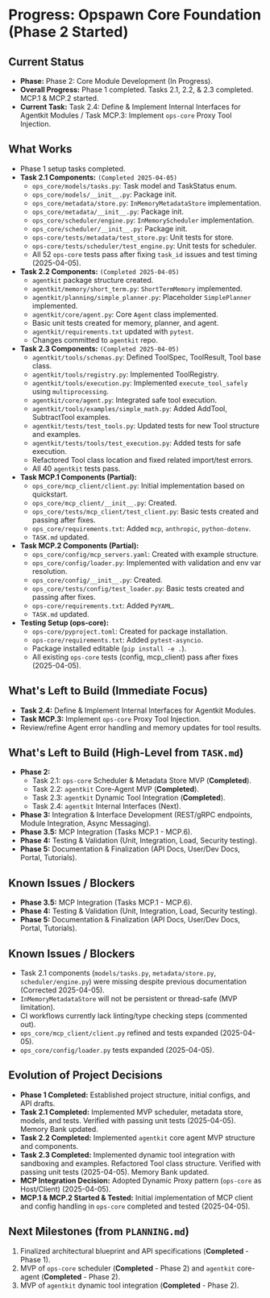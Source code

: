 # Progress: Opspawn Core Foundation (Phase 2 Started)

## Current Status
- **Phase:** Phase 2: Core Module Development (In Progress).
- **Overall Progress:** Phase 1 completed. Tasks 2.1, 2.2, & 2.3 completed. MCP.1 & MCP.2 started.
- **Current Task:** Task 2.4: Define & Implement Internal Interfaces for Agentkit Modules / Task MCP.3: Implement `ops-core` Proxy Tool Injection.

## What Works
- Phase 1 setup tasks completed.
- **Task 2.1 Components:** `(Completed 2025-04-05)`
    - `ops_core/models/tasks.py`: Task model and TaskStatus enum.
    - `ops_core/models/__init__.py`: Package init.
    - `ops_core/metadata/store.py`: `InMemoryMetadataStore` implementation.
    - `ops_core/metadata/__init__.py`: Package init.
    - `ops_core/scheduler/engine.py`: `InMemoryScheduler` implementation.
    - `ops_core/scheduler/__init__.py`: Package init.
    - `ops-core/tests/metadata/test_store.py`: Unit tests for store.
    - `ops-core/tests/scheduler/test_engine.py`: Unit tests for scheduler.
    - All 52 `ops-core` tests pass after fixing `task_id` issues and test timing (2025-04-05).
- **Task 2.2 Components:** `(Completed 2025-04-05)`
    - `agentkit` package structure created.
    - `agentkit/memory/short_term.py`: `ShortTermMemory` implemented.
    - `agentkit/planning/simple_planner.py`: Placeholder `SimplePlanner` implemented.
    - `agentkit/core/agent.py`: Core `Agent` class implemented.
    - Basic unit tests created for memory, planner, and agent.
    - `agentkit/requirements.txt` updated with `pytest`.
    - Changes committed to `agentkit` repo.
- **Task 2.3 Components:** `(Completed 2025-04-05)`
    - `agentkit/tools/schemas.py`: Defined ToolSpec, ToolResult, Tool base class.
    - `agentkit/tools/registry.py`: Implemented ToolRegistry.
    - `agentkit/tools/execution.py`: Implemented `execute_tool_safely` using `multiprocessing`.
    - `agentkit/core/agent.py`: Integrated safe tool execution.
    - `agentkit/tools/examples/simple_math.py`: Added AddTool, SubtractTool examples.
    - `agentkit/tests/test_tools.py`: Updated tests for new Tool structure and examples.
    - `agentkit/tests/tools/test_execution.py`: Added tests for safe execution.
    - Refactored Tool class location and fixed related import/test errors.
    - All 40 `agentkit` tests pass.
- **Task MCP.1 Components (Partial):**
    - `ops_core/mcp_client/client.py`: Initial implementation based on quickstart.
    - `ops_core/mcp_client/__init__.py`: Created.
    - `ops_core/tests/mcp_client/test_client.py`: Basic tests created and passing after fixes.
    - `ops_core/requirements.txt`: Added `mcp`, `anthropic`, `python-dotenv`.
    - `TASK.md` updated.
- **Task MCP.2 Components (Partial):**
    - `ops_core/config/mcp_servers.yaml`: Created with example structure.
    - `ops_core/config/loader.py`: Implemented with validation and env var resolution.
    - `ops_core/config/__init__.py`: Created.
    - `ops_core/tests/config/test_loader.py`: Basic tests created and passing after fixes.
    - `ops-core/requirements.txt`: Added `PyYAML`.
    - `TASK.md` updated.
- **Testing Setup (ops-core):**
    - `ops-core/pyproject.toml`: Created for package installation.
    - `ops-core/requirements.txt`: Added `pytest-asyncio`.
    - Package installed editable (`pip install -e .`).
    - All existing `ops-core` tests (config, mcp_client) pass after fixes (2025-04-05).

## What's Left to Build (Immediate Focus)
- **Task 2.4:** Define & Implement Internal Interfaces for Agentkit Modules.
- **Task MCP.3:** Implement `ops-core` Proxy Tool Injection.
- Review/refine Agent error handling and memory updates for tool results.


## What's Left to Build (High-Level from `TASK.md`)
- **Phase 2:**
    - Task 2.1: `ops-core` Scheduler & Metadata Store MVP (**Completed**).
    - Task 2.2: `agentkit` Core-Agent MVP (**Completed**).
    - Task 2.3: `agentkit` Dynamic Tool Integration (**Completed**).
    - Task 2.4: `agentkit` Internal Interfaces (Next).
- **Phase 3:** Integration & Interface Development (REST/gRPC endpoints, Module Integration, Async Messaging).
- **Phase 3.5:** MCP Integration (Tasks MCP.1 - MCP.6).
- **Phase 4:** Testing & Validation (Unit, Integration, Load, Security testing).
- **Phase 5:** Documentation & Finalization (API Docs, User/Dev Docs, Portal, Tutorials).

## Known Issues / Blockers
- **Phase 3.5:** MCP Integration (Tasks MCP.1 - MCP.6).
- **Phase 4:** Testing & Validation (Unit, Integration, Load, Security testing).
- **Phase 5:** Documentation & Finalization (API Docs, User/Dev Docs, Portal, Tutorials).

## Known Issues / Blockers
- Task 2.1 components (`models/tasks.py`, `metadata/store.py`, `scheduler/engine.py`) were missing despite previous documentation (Corrected 2025-04-05).
- `InMemoryMetadataStore` will not be persistent or thread-safe (MVP limitation).
- CI workflows currently lack linting/type checking steps (commented out).
- `ops_core/mcp_client/client.py` refined and tests expanded (2025-04-05).
- `ops_core/config/loader.py` tests expanded (2025-04-05).

## Evolution of Project Decisions
- **Phase 1 Completed:** Established project structure, initial configs, and API drafts.
- **Task 2.1 Completed:** Implemented MVP scheduler, metadata store, models, and tests. Verified with passing unit tests (2025-04-05). Memory Bank updated.
- **Task 2.2 Completed:** Implemented `agentkit` core agent MVP structure and components.
- **Task 2.3 Completed:** Implemented dynamic tool integration with sandboxing and examples. Refactored Tool class structure. Verified with passing unit tests (2025-04-05). Memory Bank updated.
- **MCP Integration Decision:** Adopted Dynamic Proxy pattern (`ops-core` as Host/Client) (2025-04-05).
- **MCP.1 & MCP.2 Started & Tested:** Initial implementation of MCP client and config handling in `ops-core` completed and tested (2025-04-05).

## Next Milestones (from `PLANNING.md`)
1.  Finalized architectural blueprint and API specifications (**Completed** - Phase 1).
2.  MVP of `ops-core` scheduler (**Completed** - Phase 2) and `agentkit` core-agent (**Completed** - Phase 2).
3.  MVP of `agentkit` dynamic tool integration (**Completed** - Phase 2).
